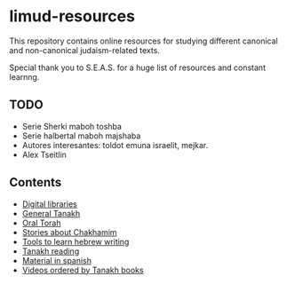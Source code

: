 # limud-resources
This repository contains online resources for studying different canonical and non-canonical judaism-related texts.

Special thank you to S.E.A.S. for a huge list of resources and constant learnng.

## TODO
- Serie Sherki maboh toshba
- Serie halbertal maboh majshaba
- Autores interesantes: toldot emuna israelit, mejkar.
- Alex Tseitlin
  

## Contents
- [Digital libraries](./digital_libraries.md)
- [General Tanakh](./general_tanakh.md)
- [Oral Torah](./oral_torah.md)
- [Stories about Chakhamim](https://chakima.org.il/חכמים/)
- [Tools to learn hebrew writing](./hebrew_writing.md)
- [Tanakh reading](./tanakh_reading.md)
- [Material in spanish](./spanish_material.md)
- [Videos ordered by Tanakh books](./videos_tanakh.md)

